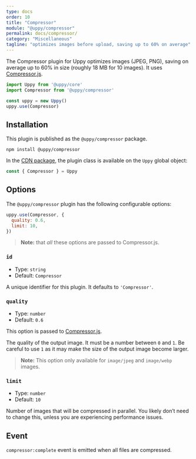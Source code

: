 ```yaml
---
type: docs
order: 10
title: "Compressor"
module: "@uppy/compressor"
permalink: docs/compressor/
category: "Miscellaneous"
tagline: "optimizes images before upload, saving up to 60% on average"
---
```


The Compressor plugin for Uppy optimizes images (JPEG, PNG), saving on average up to 60% in size (roughly 18 MB for 10 images). It uses [Compressor.js](https://github.com/fengyuanchen/compressorjs).

```js
import Uppy from '@uppy/core'
import Compressor from '@uppy/compressor'

const uppy = new Uppy()
uppy.use(Compressor)
```

## Installation

This plugin is published as the `@uppy/compressor` package.

```shell
npm install @uppy/compressor
```

In the [CDN package](/docs/#With-a-script-tag), the plugin class is available on the `Uppy` global object:

```js
const { Compressor } = Uppy
```

## Options

The `@uppy/compressor` plugin has the following configurable options:

```js
uppy.use(Compressor, {
  quality: 0.6,
  limit: 10,
})
```

> **Note:** that _all_ these options are passed to Compressor.js.

### `id`

* Type: `string`
* Default: `Compressor`

A unique identifier for this plugin. It defaults to `'Compressor'`.

### `quality`

* Type: `number`
* Default: `0.6`

This option is passed to [Compressor.js](https://github.com/fengyuanchen/compressorjs).

The quality of the output image. It must be a number between `0` and `1`. Be careful to use `1` as it may make the size of the output image become larger.

> **Note:** This option only available for `image/jpeg` and `image/webp` images.

### `limit`

* Type: `number`
* Default: `10`

Number of images that will be compressed in parallel. You likely don’t need to change this, unless you are experiencing performance issues.

## Event

`compressor:complete` event is emitted when all files are compressed.
